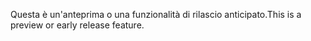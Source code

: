 <span data-ttu-id="3daee-101">Questa è un'anteprima o una funzionalità di rilascio anticipato.</span><span class="sxs-lookup"><span data-stu-id="3daee-101">This is a preview or early release feature.</span></span>